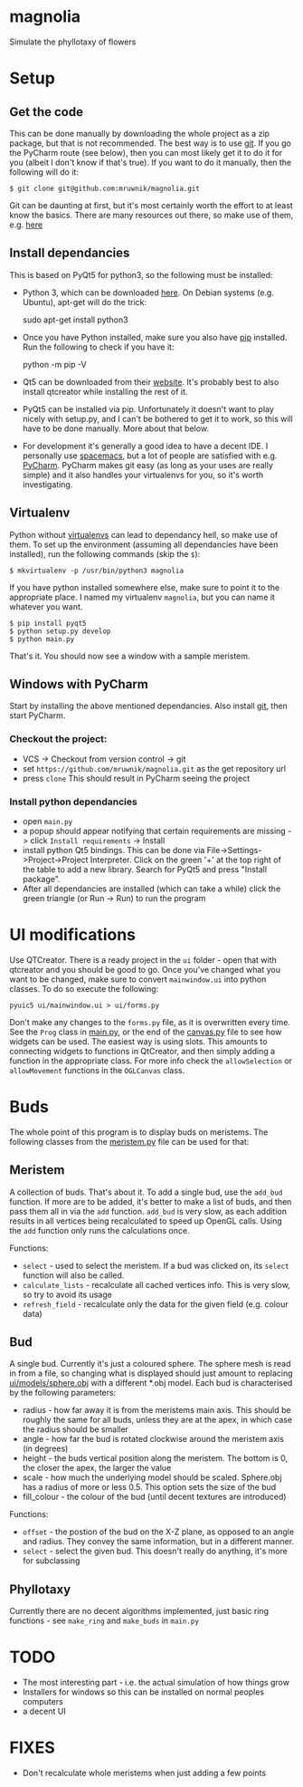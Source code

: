 # magnolia
Simulate the phyllotaxy of flowers

# Setup
## Get the code
This can be done manually by downloading the whole project as a zip package, but that is not recommended. The best way is to use [git](https://en.wikipedia.org/wiki/Git). If you go the PyCharm route (see below), then you can most likely get it to do it for you (albeit I don't know if that's true). If you want to do it manually, then the following will do it:

    $ git clone git@github.com:mruwnik/magnolia.git

Git can be daunting at first, but it's most certainly worth the effort to at least know the basics. There are many resources out there, so make use of them, e.g. [here](https://try.github.io/levels/1/challenges/1)

## Install dependancies
This is based on PyQt5 for python3, so the following must be installed:

* Python 3, which can be downloaded [here](https://www.python.org/downloads/). On Debian systems (e.g. Ubuntu), apt-get will do the trick:

    sudo apt-get install python3

* Once you have Python installed, make sure you also have [pip](https://pip.pypa.io/en/stable/installing/) installed. Run the following to check if you have it:

    python -m pip -V

* Qt5 can be downloaded from their [website](http://info.qt.io/download-qt-for-application-development). It's probably best to also install qtcreator while installing the rest of it.
* PyQt5 can be installed via pip. Unfortunately it doesn't want to play nicely with setup.py, and I can't be bothered to get it to work, so this will have to be done manually. More about that below.
* For development it's generally a good idea to have a decent IDE. I personally use [spacemacs](http://spacemacs.org/), but a lot of people are satisfied with e.g. [PyCharm](https://www.jetbrains.com/pycharm/download/). PyCharm makes git easy (as long as your uses are really simple) and it also handles your virtualenvs for you, so it's worth investigating.

## Virtualenv
Python without [virtualenvs](http://python-guide-pt-br.readthedocs.io/en/latest/dev/virtualenvs/) can lead to dependancy hell, so make use of them. To set up the environment (assuming all dependancies have been installed), run the following commands (skip the `$`):

    $ mkvirtualenv -p /usr/bin/python3 magnolia

If you have python installed somewhere else, make sure to point it to the appropriate place. I named my virtualenv `magnolia`, but you can name it whatever you want.

    $ pip install pyqt5
    $ python setup.py develop
    $ python main.py

That's it. You should now see a window with a sample meristem.

## Windows with PyCharm
 Start by installing the above mentioned dependancies. Also install [git](https://git-scm.com/downloads), then start PyCharm.

### Checkout the project:
* VCS -> Checkout from version control -> git
* set `https://github.com/mruwnik/magnolia.git` as the get repository url
* press `clone`
This should result in PyCharm seeing the project

### Install python dependancies
* open `main.py`
* a popup should appear notifying that certain requirements are missing -> click `Install requirements` -> Install
* install python Qt5 bindings. This can be done via File->Settings->Project->Project Interpreter. Click on the green '+' at the top right of the table to add a new library. Search for PyQt5 and press "Install package".
* After all dependancies are installed (which can take a while) click the green triangle (or Run -> Run) to run the program

# UI modifications
Use QTCreator. There is a ready project in the `ui` folder - open that with qtcreator and you should be good to go. Once you've changed what you want to be changed, make sure to convert `mainwindow.ui` into python classes. To do so execute the following:

    pyuic5 ui/mainwindow.ui > ui/forms.py

Don't make any changes to the `forms.py` file, as it is overwritten every time. See the `Prog` class in [main.py](https://github.com/mruwnik/magnolia/blob/master/main.py#L53), or the end of the [canvas.py](https://github.com/mruwnik/magnolia/blob/master/ui/canvas.py#L181) file to see how widgets can be used. The easiest way is using slots. This amounts to connecting widgets to functions in QtCreator, and then simply adding a function in the appropriate class. For more info check the `allowSelection` or `allowMovement` functions in the `OGLCanvas` class.

# Buds
The whole point of this program is to display buds on meristems. The following classes from the [meristem.py](https://github.com/mruwnik/magnolia/blob/master/meristem.py) file can be used for that:

## Meristem
A collection of buds. That's about it. To add a single bud, use the `add_bud` function. If more are to be added, it's better to make a list of buds, and then pass them all in via the `add` function. `add_bud` is very slow, as each addition results in all vertices being recalculated to speed up OpenGL calls. Using the `add` function only runs the calculations once.

Functions:
* `select` - used to select the meristem. If a bud was clicked on, its `select` function will also be called.
* `calculate_lists` - recalculate all cached vertices info. This is very slow, so try to avoid its usage
* `refresh_field` - recalculate only the data for the given field (e.g. colour data)

## Bud
A single bud. Currently it's just a coloured sphere. The sphere mesh is read in from a file, so changing what is displayed should just amount to replacing [ui/models/sphere.obj](https://github.com/mruwnik/magnolia/blob/master/ui/models/sphere.obj) with a different *.obj model. Each bud is characterised by the following parameters:

 * radius - how far away it is from the meristems main axis. This should be roughly the same for all buds, unless they are at the apex, in which case the radius should be smaller
 * angle - how far the bud is rotated clockwise around the meristem axis (in degrees)
 * height - the buds vertical position along the meristem. The bottom is 0, the closer the apex, the larger the value
 * scale - how much the underlying model should be scaled. Sphere.obj has a radius of more or less 0.5. This option sets the size of the bud
 * fill_colour - the colour of the bud (until decent textures are introduced)

 Functions:

 * `offset` - the postion of the bud on the X-Z plane, as opposed to an angle and radius. They convey the same information, but in a different manner.
 * `select` - select the given bud. This doesn't really do anything, it's more for subclassing

 ## Phyllotaxy
 Currently there are no decent algorithms implemented, just basic ring functions - see `make_ring` and `make_buds` in `main.py`


 # TODO

 * The most interesting part - i.e. the actual simulation of how things grow
 * Installers for windows so this can be installed on normal peoples computers
 * a decent UI

# FIXES

 * Don't recalculate whole meristems when just adding a few points
